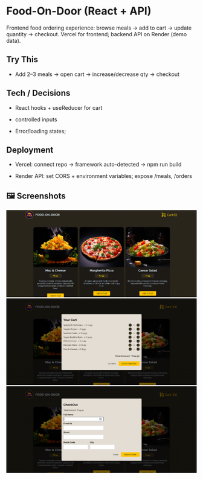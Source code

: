 
# Food-On-Door (React + API)

Frontend food ordering experience: browse meals → add to cart → update quantity → checkout. Vercel for frontend; backend API on Render (demo data).




## Try This

- Add 2–3 meals → open cart → increase/decrease qty → checkout

## Tech / Decisions

- React hooks + useReducer for cart

- controlled inputs

- Error/loading states;
## Deployment

- Vercel: connect repo → framework auto-detected → npm run build

- Render API: set CORS + environment variables; expose /meals, /orders


## 🖼️ Screenshots

![Home Page](https://github.com/kr-purushottam/FOOD-ON-DOOR/blob/c4548279b64fadeea0811596a6f21b3c594fb0cc/src/assets/screenshot/Screenshot%202025-09-26%20105112.png)
![Cart Page](https://github.com/kr-purushottam/FOOD-ON-DOOR/blob/c4548279b64fadeea0811596a6f21b3c594fb0cc/src/assets/screenshot/Screenshot%202025-09-26%20140413.png)
![Checkout Page](https://github.com/kr-purushottam/FOOD-ON-DOOR/blob/c4548279b64fadeea0811596a6f21b3c594fb0cc/src/assets/screenshot/Screenshot%202025-09-26%20140500.png)
